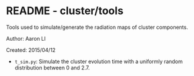 README - cluster/tools
======================

Tools used to simulate/generate the radiation maps of cluster components.

Author: Aaron LI

Created: 2015/04/12


* `t_sim.py`:
  Simulate the cluster evolution time with a uniformly random distribution
  between 0 and 2.7.


